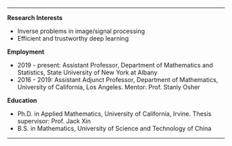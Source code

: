 
---

**Research Interests**
 - Inverse problems in image/signal processing
 - Efficient and trustworthy deep learning 


**Employment**
 - 2019 - present: Assistant Professor, Department of Mathematics and Statistics, State University of New York at Albany
 - 2016 - 2019: Assistant Adjunct Professor, Department of Mathematics, University of California, Los Angeles. 
   Mentor: Prof. Stanly Osher

**Education**
 - Ph.D. in Applied Mathematics, University of California, Irvine. Thesis supervisor: Prof. Jack Xin
 - B.S. in Mathematics, University of Science and Technology of China 
---
